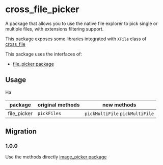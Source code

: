 # cross_file_picker

A package that allows you to use the native file explorer to pick single or multiple files, with extensions filtering support.

This package exposes some libraries integrated with `XFile` class of [cross_file](https://pub.dev/packages/cross_file)

This package uses the interfaces of:

- [file_picker package](https://pub.dev/packages/file_picker)

## Usage

Ha 

| package | original methods | new methods |
| --- | --- | --- |
| file_picker | `pickFiles` | `pickMultiFile` `pickMultiFile` |

## Migration

### 1.0.0

Use the methods directly [image_picker package](https://pub.dev/packages/image_picker)